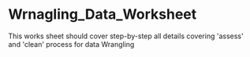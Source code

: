 # Wrnagling_Data_Worksheet
This works sheet should cover step-by-step all details covering 'assess' and 'clean' process for data Wrangling
